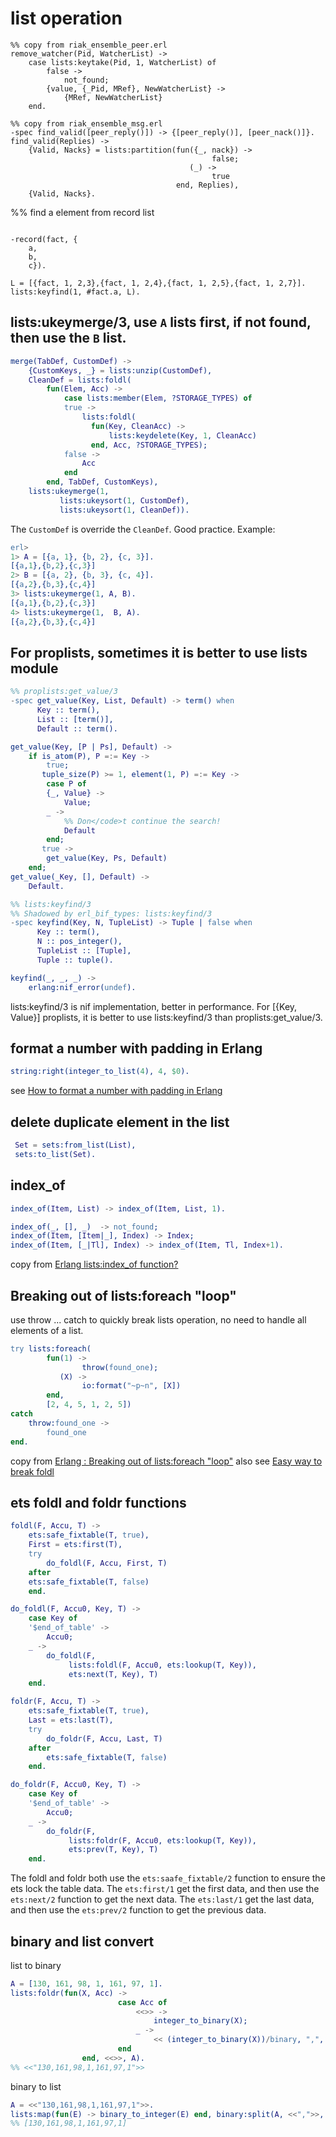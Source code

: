 # list operation

```
%% copy from riak_ensemble_peer.erl
remove_watcher(Pid, WatcherList) ->
    case lists:keytake(Pid, 1, WatcherList) of
        false ->
            not_found;
        {value, {_Pid, MRef}, NewWatcherList} ->
            {MRef, NewWatcherList}
    end.

%% copy from riak_ensemble_msg.erl
-spec find_valid([peer_reply()]) -> {[peer_reply()], [peer_nack()]}.
find_valid(Replies) ->
    {Valid, Nacks} = lists:partition(fun({_, nack}) ->
                                             false;
                                        (_) ->
                                             true
                                     end, Replies),
    {Valid, Nacks}.
```

%% find a element from record list

```

-record(fact, {
	a,
	b,
	c}).

L = [{fact, 1, 2,3},{fact, 1, 2,4},{fact, 1, 2,5},{fact, 1, 2,7}].
lists:keyfind(1, #fact.a, L).

```

## lists:ukeymerge/3, use `A` lists first, if not found, then use the  `B` list.

``` erlang
merge(TabDef, CustomDef) ->
    {CustomKeys, _} = lists:unzip(CustomDef),
    CleanDef = lists:foldl(
		fun(Elem, Acc) ->
		    case lists:member(Elem, ?STORAGE_TYPES) of
			true ->
			    lists:foldl(
			      fun(Key, CleanAcc) ->
				      lists:keydelete(Key, 1, CleanAcc)
			      end, Acc, ?STORAGE_TYPES);
			false ->
			    Acc
		    end
		end, TabDef, CustomKeys),
    lists:ukeymerge(1,
		   lists:ukeysort(1, CustomDef),
		   lists:ukeysort(1, CleanDef)).
```
The `CustomDef` is override the `CleanDef`. Good practice.
Example:

``` erlang
erl>
1> A = [{a, 1}, {b, 2}, {c, 3}].
[{a,1},{b,2},{c,3}]
2> B = [{a, 2}, {b, 3}, {c, 4}].
[{a,2},{b,3},{c,4}]
3> lists:ukeymerge(1, A, B).
[{a,1},{b,2},{c,3}]
4> lists:ukeymerge(1,  B, A).
[{a,2},{b,3},{c,4}]
```

## For proplists, sometimes it is better to use lists module

``` erlang
%% proplists:get_value/3
-spec get_value(Key, List, Default) -> term() when
      Key :: term(),
      List :: [term()],
      Default :: term().

get_value(Key, [P | Ps], Default) ->
    if is_atom(P), P =:= Key ->
	    true;
       tuple_size(P) >= 1, element(1, P) =:= Key ->
	    case P of
		{_, Value} ->
		    Value;
		_ ->
		    %% Don</code>t continue the search!
		    Default
	    end;
       true ->
	    get_value(Key, Ps, Default)
    end;
get_value(_Key, [], Default) ->
    Default.

%% lists:keyfind/3
%% Shadowed by erl_bif_types: lists:keyfind/3
-spec keyfind(Key, N, TupleList) -> Tuple | false when
      Key :: term(),
      N :: pos_integer(),
      TupleList :: [Tuple],
      Tuple :: tuple().

keyfind(_, _, _) ->
    erlang:nif_error(undef).
```
lists:keyfind/3 is nif implementation, better in performance.
For [{Key, Value}] proplists, it is better to use lists:keyfind/3 than proplists:get_value/3.

## format a number with padding in Erlang

``` erlang
string:right(integer_to_list(4), 4, $0).
```
see [How to format a number with padding in Erlang](https://stackoverflow.com/questions/1251869/how-to-format-a-number-with-padding-in-erlang)

## delete duplicate element in the list

``` erlang
 Set = sets:from_list(List),
 sets:to_list(Set).
```

## index_of

``` erlang
index_of(Item, List) -> index_of(Item, List, 1).

index_of(_, [], _)  -> not_found;
index_of(Item, [Item|_], Index) -> Index;
index_of(Item, [_|Tl], Index) -> index_of(Item, Tl, Index+1).
```
copy from [Erlang lists:index_of function?](https://stackoverflow.com/questions/1459152/erlang-listsindex-of-function)

## Breaking out of lists:foreach "loop"
use throw ... catch to quickly break lists operation, no need to handle all elements of a list.

``` erlang
try lists:foreach(
        fun(1) ->
                throw(found_one);
           (X) ->
                io:format("~p~n", [X])
        end,
        [2, 4, 5, 1, 2, 5])
catch
    throw:found_one ->
        found_one
end.
```
copy from [Erlang : Breaking out of lists:foreach "loop"](https://stackoverflow.com/questions/1820241/erlang-breaking-out-of-listsforeach-loop)
also see [Easy way to break foldl](https://stackoverflow.com/questions/8412446/easy-way-to-break-foldl)

## ets foldl and foldr functions

``` erlang
foldl(F, Accu, T) ->
    ets:safe_fixtable(T, true),
    First = ets:first(T),
    try
        do_foldl(F, Accu, First, T)
    after
	ets:safe_fixtable(T, false)
    end.

do_foldl(F, Accu0, Key, T) ->
    case Key of
	'$end_of_table' ->
	    Accu0;
	_ ->
	    do_foldl(F,
		     lists:foldl(F, Accu0, ets:lookup(T, Key)),
		     ets:next(T, Key), T)
    end.

foldr(F, Accu, T) ->
    ets:safe_fixtable(T, true),
    Last = ets:last(T),
    try
        do_foldr(F, Accu, Last, T)
    after
        ets:safe_fixtable(T, false)
    end.

do_foldr(F, Accu0, Key, T) ->
    case Key of
	'$end_of_table' ->
	    Accu0;
	_ ->
	    do_foldr(F,
		     lists:foldr(F, Accu0, ets:lookup(T, Key)),
		     ets:prev(T, Key), T)
    end.
```
The foldl and foldr both use the `ets:saafe_fixtable/2` function to ensure the ets lock the table data.
The `ets:first/1` get the first data, and then use the `ets:next/2` function to get the next data.
The `ets:last/1` get the last data, and then use the `ets:prev/2` function to get the previous data.

## binary and list convert

list to binary
``` erlang
A = [130, 161, 98, 1, 161, 97, 1].
lists:foldr(fun(X, Acc) ->
                        case Acc of
                            <<>> ->
                                integer_to_binary(X);
                            _ ->
                                << (integer_to_binary(X))/binary, ",", Acc/binary>>
                        end
                end, <<>>, A).
%% <<"130,161,98,1,161,97,1">>
```
 binary to list
```erlang
A = <<"130,161,98,1,161,97,1">>.
lists:map(fun(E) -> binary_to_integer(E) end, binary:split(A, <<",">>, [global])).
%% [130,161,98,1,161,97,1]
```
